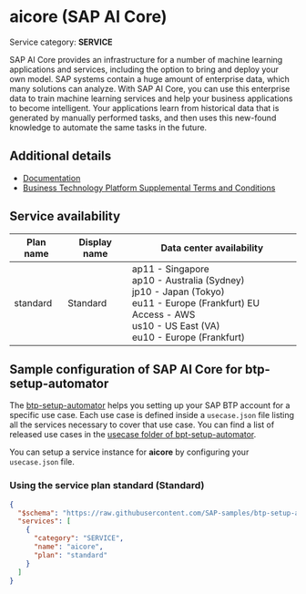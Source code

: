 # **aicore** (SAP AI Core)

Service category: **SERVICE**

SAP AI Core provides an infrastructure for a number of machine learning applications and services, including the option to bring and deploy your own model. SAP systems contain a huge amount of enterprise data, which many solutions can analyze. With SAP AI Core, you can use this enterprise data to train machine learning services and help your business applications to become intelligent. Your applications learn from historical data that is generated by manually performed tasks, and then uses this new-found knowledge to automate the same tasks in the future.

## Additional details

- [Documentation](https://help.sap.com/viewer/product/AI_CORE/CLOUD/en-US)
- [Business Technology Platform Supplemental Terms and Conditions](https://www.sap.com/about/trust-center/agreements/cloud/cloud-services.html?tag=language:english&search=Supplement%20Business%20Technology%20Platform&sort=latest_desc)

## Service availability

| Plan name | Display name | Data center availability  |
|------|----------------|---------------------------|
|  standard  |  Standard  | ap11 - Singapore<br> ap10 - Australia (Sydney)<br> jp10 - Japan (Tokyo)<br> eu11 - Europe (Frankfurt) EU Access - AWS<br> us10 - US East (VA)<br> eu10 - Europe (Frankfurt)  |

## Sample configuration of **SAP AI Core** for btp-setup-automator

The [btp-setup-automator](https://github.com/SAP-samples/btp-setup-automator) helps you setting up your SAP BTP account for a specific use case. Each use case is defined inside a `usecase.json` file listing all the services necessary to cover that use case. You can find a list of released use cases in the [usecase folder of bpt-setup-automator](https://github.com/SAP-samples/btp-setup-automator/tree/main/usecases).

You can setup a service instance for **aicore** by configuring your `usecase.json` file.

### Using the service plan **standard** (Standard)

```json
{
  "$schema": "https://raw.githubusercontent.com/SAP-samples/btp-setup-automator/main/libs/btpsa-usecase.json",
  "services": [
    {
      "category": "SERVICE",
      "name": "aicore",
      "plan": "standard"
    }
  ]
}
```
